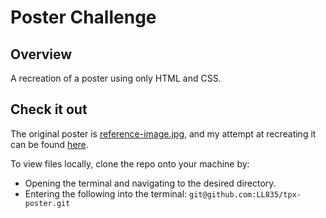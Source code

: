 # Poster Challenge
## Overview
A recreation of a poster using only HTML and CSS. 

## Check it out

The original poster is [reference-image.jpg](https://ll835.github.io/tpx-poster/reference-image.jpg), and my attempt at recreating it can be found [here](https://ll835.github.io/tpx-poster/).

To view files locally, clone the repo onto your machine by:

- Opening the terminal and navigating to the desired directory.
- Entering the following into the terminal: `git@github.com:LL835/tpx-poster.git`